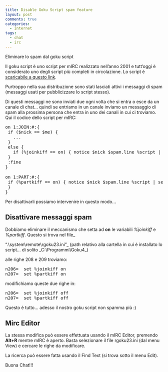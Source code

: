 ```yaml
---
title: Disable Goku Script spam feature
layout: post
comments: true
categories:
  - internet
tags:
  - chat
  - irc
---
```

Eliminare lo spam dal goku script

Il goku script è uno script per mIRC realizzato nell’anno 2001 e tutt’oggi è considerato uno degli script più completi in circolazione. Lo script è [scaricabile a questo link](/portfolio/goku-script/).

Purtroppo nella sua distribuzione sono stati lasciati attivi i messaggi di spam (messaggi usati per pubblicizzare lo script stesso).

Di questi messaggi ne sono inviati due ogni volta che si entra o esce da un canale di chat&#8230; quindi se entriamo in un canale inviamo un messaggio di spam alla prossima persona che entra in uno dei canali in cui ci troviamo. Qui il codice dello script per mIRC:

<!--more-->

<pre lang="shell">on 1:JOIN:#:{
 if ($nick == $me) {
   ...
 }
 else {
   if (%joinkiff == on) { notice $nick $spam.line %script | set %joinkiff off }
 }
 :fine
}

on 1:PART:#:{
 if (%partkiff == on) { notice $nick $spam.line %script | set %partkiff off }
 }
}</pre>

Per disattivarli possiamo intervenire in questo modo&#8230;

## Disattivare messaggi spam

Dobbiamo eliminare il meccanismo che setta ad **on** le variabili _%joinkiff_ e _%partkiff_. Questo si trova nel file_

&#8220;.\system\remote\rgoku23.ini&#8221;_ (path relativo alla cartella in cui è installato lo script&#8230; di solito _C:\Programmi\Goku4\_)

alle righe 208 e 209 troviamo:

<pre>n206=  set %joinkiff on
n207=  set %partkiff on</pre>

modifichiamo queste due righe in:

<pre>n206=  set %joinkiff off
n207=  set %partkiff off</pre>

Questo è tutto&#8230; adesso il nostro goku script non spamma più :)

## Mirc Editor

La stessa modifica può essere effettuata usando il mIRC Editor, premendo **Alt+R** mentre mIRC è aperto. Basta selezionare il file rgoku23.ini (dal menu View) e cercare le righe da modificare.

La ricerca può essere fatta usando il Find Text (si trova sotto il menu Edit).

Buona Chat!!!
